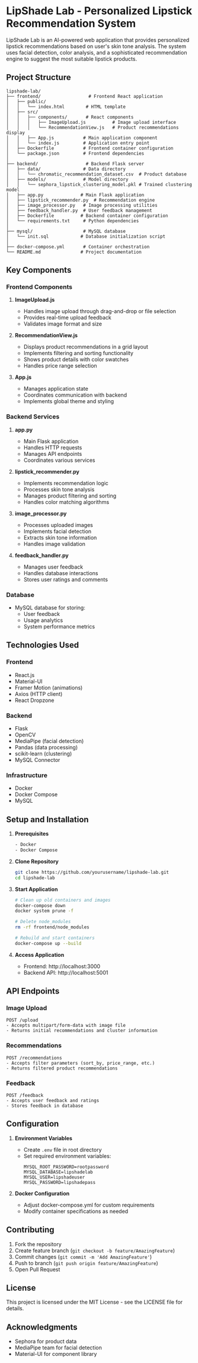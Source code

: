 # LipShade Lab - Personalized Lipstick Recommendation System

LipShade Lab is an AI-powered web application that provides personalized lipstick recommendations based on user's skin tone analysis. The system uses facial detection, color analysis, and a sophisticated recommendation engine to suggest the most suitable lipstick products.

## Project Structure

```
lipshade-lab/
├── frontend/                  # Frontend React application
│   ├── public/
│   │   └── index.html        # HTML template
│   ├── src/
│   │   ├── components/       # React components
│   │   │   ├── ImageUpload.js          # Image upload interface
│   │   │   └── RecommendationView.js   # Product recommendations display
│   │   ├── App.js           # Main application component
│   │   └── index.js         # Application entry point
│   ├── Dockerfile           # Frontend container configuration
│   └── package.json         # Frontend dependencies
│
├── backend/                  # Backend Flask server
│   ├── data/                # Data directory
│   │   └── chromatic_recommendation_dataset.csv  # Product database
│   ├── models/              # Model directory
│   │   └── sephora_lipstick_clustering_model.pkl # Trained clustering model
│   ├── app.py              # Main Flask application
│   ├── lipstick_recommender.py  # Recommendation engine
│   ├── image_processor.py   # Image processing utilities
│   ├── feedback_handler.py  # User feedback management
│   ├── Dockerfile          # Backend container configuration
│   └── requirements.txt     # Python dependencies
│
├── mysql/                   # MySQL database
│   └── init.sql            # Database initialization script
│
├── docker-compose.yml       # Container orchestration
└── README.md               # Project documentation
```

## Key Components

### Frontend Components

1. **ImageUpload.js**
   - Handles image upload through drag-and-drop or file selection
   - Provides real-time upload feedback
   - Validates image format and size

2. **RecommendationView.js**
   - Displays product recommendations in a grid layout
   - Implements filtering and sorting functionality
   - Shows product details with color swatches
   - Handles price range selection

3. **App.js**
   - Manages application state
   - Coordinates communication with backend
   - Implements global theme and styling

### Backend Services

1. **app.py**
   - Main Flask application
   - Handles HTTP requests
   - Manages API endpoints
   - Coordinates various services

2. **lipstick_recommender.py**
   - Implements recommendation logic
   - Processes skin tone analysis
   - Manages product filtering and sorting
   - Handles color matching algorithms

3. **image_processor.py**
   - Processes uploaded images
   - Implements facial detection
   - Extracts skin tone information
   - Handles image validation

4. **feedback_handler.py**
   - Manages user feedback
   - Handles database interactions
   - Stores user ratings and comments

### Database

- MySQL database for storing:
  - User feedback
  - Usage analytics
  - System performance metrics

## Technologies Used

### Frontend
- React.js
- Material-UI
- Framer Motion (animations)
- Axios (HTTP client)
- React Dropzone

### Backend
- Flask
- OpenCV
- MediaPipe (facial detection)
- Pandas (data processing)
- scikit-learn (clustering)
- MySQL Connector

### Infrastructure
- Docker
- Docker Compose
- MySQL

## Setup and Installation

1. **Prerequisites**
   ```bash
   - Docker
   - Docker Compose
   ```

2. **Clone Repository**
   ```bash
   git clone https://github.com/yourusername/lipshade-lab.git
   cd lipshade-lab
   ```

3. **Start Application**
   ```bash
   # Clean up old containers and images
   docker-compose down
   docker system prune -f

   # Delete node_modules
   rm -rf frontend/node_modules

   # Rebuild and start containers
   docker-compose up --build
   ```

4. **Access Application**
   - Frontend: http://localhost:3000
   - Backend API: http://localhost:5001

## API Endpoints

### Image Upload
```
POST /upload
- Accepts multipart/form-data with image file
- Returns initial recommendations and cluster information
```

### Recommendations
```
POST /recommendations
- Accepts filter parameters (sort_by, price_range, etc.)
- Returns filtered product recommendations
```

### Feedback
```
POST /feedback
- Accepts user feedback and ratings
- Stores feedback in database
```

## Configuration

1. **Environment Variables**
   - Create `.env` file in root directory
   - Set required environment variables:
     ```
     MYSQL_ROOT_PASSWORD=rootpassword
     MYSQL_DATABASE=lipshadelab
     MYSQL_USER=lipshadeuser
     MYSQL_PASSWORD=lipshadepass
     ```

2. **Docker Configuration**
   - Adjust docker-compose.yml for custom requirements
   - Modify container specifications as needed

## Contributing

1. Fork the repository
2. Create feature branch (`git checkout -b feature/AmazingFeature`)
3. Commit changes (`git commit -m 'Add AmazingFeature'`)
4. Push to branch (`git push origin feature/AmazingFeature`)
5. Open Pull Request

## License

This project is licensed under the MIT License - see the LICENSE file for details.

## Acknowledgments

- Sephora for product data
- MediaPipe team for facial detection
- Material-UI for component library
